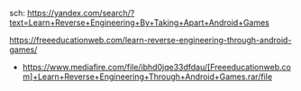 sch: https://yandex.com/search/?text=Learn+Reverse+Engineering+By+Taking+Apart+Android+Games

https://freeeducationweb.com/learn-reverse-engineering-through-android-games/
- https://www.mediafire.com/file/ibhd0jqe33dfdau/[Freeeducationweb.com]+Learn+Reverse+Engineering+Through+Android+Games.rar/file
